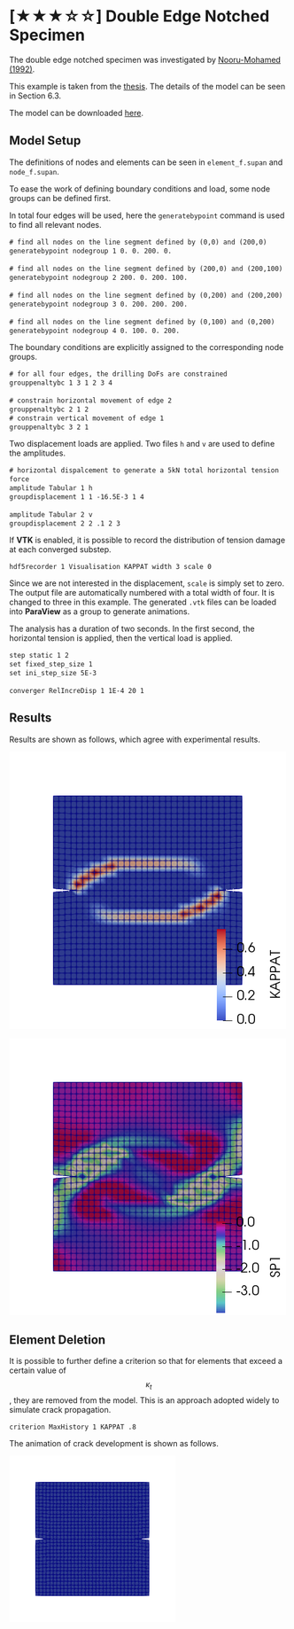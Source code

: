 # [★★★☆☆] Double Edge Notched Specimen

The double edge notched specimen was investigated
by [Nooru-Mohamed (1992)](http://resolver.tudelft.nl/uuid:a6a773f1-dacd-4598-aa6a-960dddf71117).

This example is taken from the [thesis](https://doi.org/10.5281/zenodo.3731921). The details of the model can be seen in
Section 6.3.

The model can be downloaded [here](double-edge-notched-specimen.zip).

## Model Setup

The definitions of nodes and elements can be seen in `element_f.supan` and `node_f.supan`.

To ease the work of defining boundary conditions and load, some node groups can be defined first.

In total four edges will be used, here the `generatebypoint` command is used to find all relevant nodes.

```
# find all nodes on the line segment defined by (0,0) and (200,0)
generatebypoint nodegroup 1 0. 0. 200. 0.

# find all nodes on the line segment defined by (200,0) and (200,100)
generatebypoint nodegroup 2 200. 0. 200. 100.

# find all nodes on the line segment defined by (0,200) and (200,200)
generatebypoint nodegroup 3 0. 200. 200. 200.

# find all nodes on the line segment defined by (0,100) and (0,200)
generatebypoint nodegroup 4 0. 100. 0. 200.
```

The boundary conditions are explicitly assigned to the corresponding node groups.

```
# for all four edges, the drilling DoFs are constrained
grouppenaltybc 1 3 1 2 3 4

# constrain horizontal movement of edge 2
grouppenaltybc 2 1 2
# constrain vertical movement of edge 1
grouppenaltybc 3 2 1
```

Two displacement loads are applied. Two files `h` and `v` are used to define the amplitudes.

```
# horizontal dispalcement to generate a 5kN total horizontal tension force
amplitude Tabular 1 h
groupdisplacement 1 1 -16.5E-3 1 4

amplitude Tabular 2 v
groupdisplacement 2 2 .1 2 3
```

If **VTK** is enabled, it is possible to record the distribution of tension damage at each converged substep.

```
hdf5recorder 1 Visualisation KAPPAT width 3 scale 0
```

Since we are not interested in the displacement, `scale` is simply set to zero. The output file are automatically
numbered with a total width of four. It is changed to three in this example. The generated `.vtk` files can be loaded
into **ParaView** as a group to generate animations.

The analysis has a duration of two seconds. In the first second, the horizontal tension is applied, then the vertical
load is applied.

```
step static 1 2
set fixed_step_size 1
set ini_step_size 5E-3

converger RelIncreDisp 1 1E-4 20 1
```

## Results

Results are shown as follows, which agree with experimental results.

![tension damage distribution](double-edge-notched-specimen-a.png)

![the first principal stress distribution](double-edge-notched-specimen-b.png)

## Element Deletion

It is possible to further define a criterion so that for elements that exceed a certain value of $$\kappa_t$$, they are
removed from the model. This is an approach adopted widely to simulate crack propagation.

```
criterion MaxHistory 1 KAPPAT .8
```

The animation of crack development is shown as follows.

![crack development](double-edge-notched-specimen.gif)
